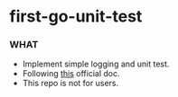 # first-go-unit-test

### WHAT
- Implement simple logging and unit test.
- Following [this](https://go.dev/doc/code) official doc.
- This repo is not for users.
